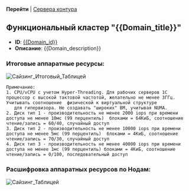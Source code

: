 **Перейти**
| [Сервера контура](/entities/extended_application_card/extended_card_cluster?id={{Cluster_id}})

## Функциональный кластер "{{Domain_title}}"
- **ID**: [{{Domain_id}}]({{Domain_link}})
- **Описание**: {{Domain_description}}

### Итоговые аппаратные ресурсы:

![Сайзинг_Итоговый_Таблицей](@document/technology.doc.CharacteristicsFunctionalCluster.Total?Domain_id={{Domain_id}})

    Примечание:
    1. CPU/vCPU c учетом Hyper-Threading. Для рабочих серверов 1С процессор с высокой тактовой частотой, желательно не менее 3ГГц. Учитывать соотношение  физической к виртуальной структуре
       для гипервизора. Не создавать "широких" ВМ, учитывая NUMA.
    2. Диск тип 1 - производительность не менее 2000 iops при времени доступа не менее 10мс (99 перцентиль)  блоками = 64КиБ, соотношение чтение/запись = 60/40, случайный доступ
    3. Диск тип 2 - производительность не менее 10000 iops при времени доступа не менее 5мс (99 перцентиль)  блоками = 4КиБ, соотношение чтение/запись = 70/30, случайный доступ
    4. Диск тип 3 - производительность не менее 40000 iops при времени доступа не менее 1мс (99 перцентиль) блоками = 4КиБ, соотношение чтение/запись = 0/100, последовательный доступ

### Расшифровка аппаратных ресурсов по Нодам:

![Сайзинг_Таблицей](@document/technology.doc.CharacteristicsFunctionalCluster?Domain_id={{Domain_id}})
